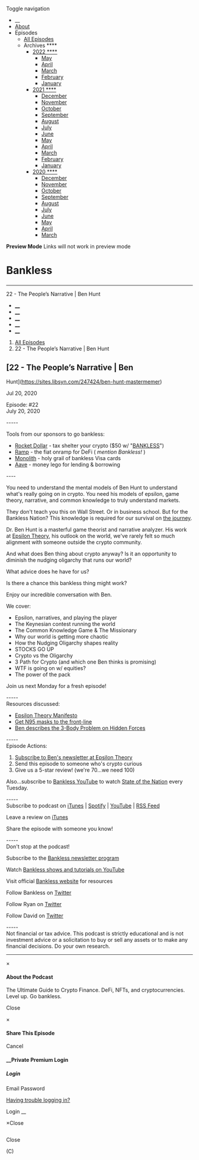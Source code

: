 Toggle navigation [](/247424 "Home Page")

  * __
  * [About]()
  * Episodes 
    * [All Episodes](/247424)
    * Archives ****
      * [2022 ****](/247424/2022)
        * [May](/247424/2022/05)
        * [April](/247424/2022/04)
        * [March](/247424/2022/03)
        * [February](/247424/2022/02)
        * [January](/247424/2022/01)
      * [2021 ****](/247424/2021)
        * [December](/247424/2021/12)
        * [November](/247424/2021/11)
        * [October](/247424/2021/10)
        * [September](/247424/2021/09)
        * [August](/247424/2021/08)
        * [July](/247424/2021/07)
        * [June](/247424/2021/06)
        * [May](/247424/2021/05)
        * [April](/247424/2021/04)
        * [March](/247424/2021/03)
        * [February](/247424/2021/02)
        * [January](/247424/2021/01)
      * [2020 ****](/247424/2020)
        * [December](/247424/2020/12)
        * [November](/247424/2020/11)
        * [October](/247424/2020/10)
        * [September](/247424/2020/09)
        * [August](/247424/2020/08)
        * [July](/247424/2020/07)
        * [June](/247424/2020/06)
        * [May](/247424/2020/05)
        * [April](/247424/2020/04)
        * [March](/247424/2020/03)

**Preview Mode** Links will not work in preview mode

# Bankless

###

* * *

22 - The People’s Narrative | Ben Hunt

  * [__](http://twitter.com/banklesshq "Visit Us on Twitter")
  * [__](mailto:ryan@mythos.capital "Email This Podcast")
  * [__](http://feeds.libsyn.com/247424/rss "Subscribe to RSS Feed")
  * [__](https://podcasts.apple.com/us/podcast/bankless/id1499409058?ls=1 "Listen on Apple Podcasts")
  * [__](https://open.spotify.com/show/41TNnXSv5ExcQSzEGLlGhy "Listen on Spotify")

  1. [All Episodes](/247424)
  2. 22 - The People’s Narrative | Ben Hunt

## [22 - The People’s Narrative | Ben
Hunt](https://sites.libsyn.com/247424/ben-hunt-mastermemer)

Jul 20, 2020

Episode: #22  
July 20, 2020

\-----

Tools from our sponsors to go bankless:

  * [Rocket Dollar](https://bankless.cc/2C57MVW) \- tax shelter your crypto ($50 w/ "[BANKLESS](https://bankless.cc/2C57MVW)")
  * [Ramp](https://bankless.cc/2ZDJQRU) \- the fiat onramp for DeFi ( _mention Bankless!_ )
  * [Monolith](https://bankless.cc/3e2TG4E) \- holy grail of bankless Visa cards
  * [Aave](https://bankless.cc/aave) \- money lego for lending & borrowing

\----

You need to understand the mental models of Ben Hunt to understand what's
really going on in crypto. You need his models of epsilon, game theory,
narrative, and common knowledge to truly understand markets.

They don't teach you this on Wall Street. Or in business school. But for the
Bankless Nation? This knowledge is required for our survival on [the
journey](https://bankless.substack.com/p/-guide-1-starting-with-bankless).

Dr. Ben Hunt is a masterful game theorist and narrative analyzer. His work at
[Epsilon Theory](https://www.epsilontheory.com/), his outlook on the world,
we've rarely felt so much alignment with someone outside the crypto community.

And what does Ben thing about crypto anyway? Is it an opportunity to diminish
the nudging oligarchy that runs our world?

What advice does he have for us?

Is there a chance this bankless thing might work?

Enjoy our incredible conversation with Ben.

We cover:

  * Epsilon, narratives, and playing the player
  * The Keynesian contest running the world
  * The Common Knowledge Game & The Missionary
  * Why our world is getting more chaotic
  * How the Nudging Oligarchy shapes reality
  * STOCKS GO UP
  * Crypto vs the Oligarchy
  * 3 Path for Crypto (and which one Ben thinks is promising)
  * WTF is going on w/ equities?
  * The power of the pack

Join us next Monday for a fresh episode!

\-----  
Resources discussed:

  * [Epsilon Theory Manifesto](https://www.epsilontheory.com/epsilon-theory-manifesto/)
  * [Get N95 masks to the front-line](https://www.epsilontheory.com/ppe-requests/)
  * [Ben describes the 3-Body Problem on Hidden Forces](https://hiddenforces.io/podcasts/ben-hunt-narrative-machine/)

\-----  
Episode Actions:

  1. [Subscribe to Ben's newsletter at Epsilon Theory](https://www.epsilontheory.com/)
  2. Send this episode to someone who's crypto curious 
  3. Give us a 5-star review! (we're 70...we need 100)

Also...subscribe to [Bankless YouTube](https://www.youtube.com/c/bankless) to
watch [State of the
Nation](https://www.youtube.com/playlist?list=PLmkdAgtxf3ahHup7h1dxjs0SNwCSGdjVb)
every Tuesday.

\-----  
Subscribe to podcast on
[iTunes](https://podcasts.apple.com/us/podcast/bankless/id1499409058) |
[Spotify](https://open.spotify.com/show/41TNnXSv5ExcQSzEGLlGhy) |
[YouTube](https://www.youtube.com/c/bankless) | [RSS
Feed](http://podcast.banklesshq.com/)

Leave a review on
[iTunes](https://podcasts.apple.com/us/podcast/bankless/id1499409058)

Share the episode with someone you know!

\-----  
Don't stop at the podcast!

Subscribe to the [Bankless newsletter program](http://bankless.substack.com/)

Watch [Bankless shows and tutorials on
YouTube](https://www.youtube.com/c/bankless)

Visit official [Bankless website](http://banklesshq.com/) for resources

Follow Bankless on [Twitter](https://twitter.com/BanklessHQ)

Follow Ryan on [Twitter](https://twitter.com/ryansadams)

Follow David on [Twitter](https://twitter.com/TrustlessState)

\-----  
Not financial or tax advice. This podcast is strictly educational and is not
investment advice or a solicitation to buy or sell any assets or to make any
financial decisions.  Do your own research.

* * *

×

#### About the Podcast

The Ultimate Guide to Crypto Finance. DeFi, NFTs, and cryptocurrencies. Level
up. Go bankless.

Close

×

#### Share This Episode

Cancel

#### __Private Premium Login

##### Login

Email Password

[Having trouble logging in?](')

Login __

×Close

![]()

Close

(C)

